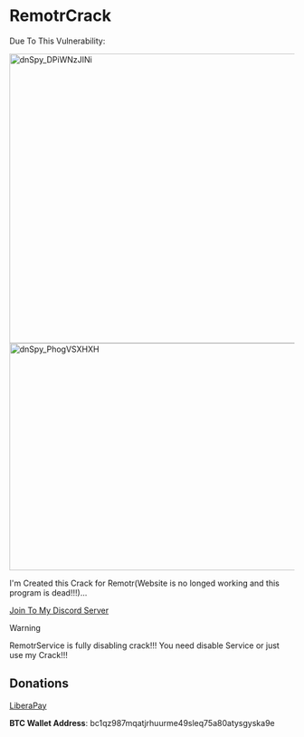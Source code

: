 # RemotrCrack

Due To This Vulnerability:

<img width="630" height="511" alt="dnSpy_DPiWNzJINi" src="https://github.com/user-attachments/assets/9fb51279-34ed-4734-98ad-9c56ae42f26a" />

<img width="928" height="401" alt="dnSpy_PhogVSXHXH" src="https://github.com/user-attachments/assets/a623403e-d114-48bb-a7eb-7066a1fb7715" />

I'm Created this Crack for Remotr(Website is no longed working and this program is dead!!!)...

[Join To My Discord Server](https://discord.gg/rikkomatsumato)

> [!WARNING]
> RemotrService is fully disabling crack!!! You need disable Service or just use my Crack!!!

## Donations

[LiberaPay](https://liberapay.com/RikkoMatsumatoOfficial/donate)

**BTC Wallet Address**: bc1qz987mqatjrhuurme49sleq75a80atysgyska9e
